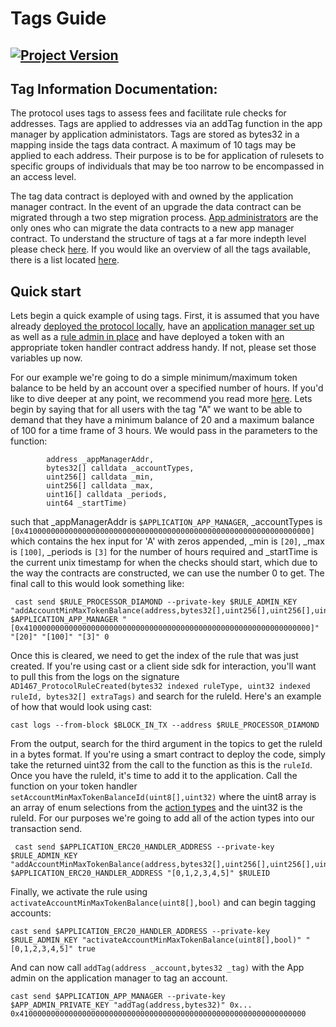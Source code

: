 # Tags Guide
[![Project Version][version-image]][version-url]
--- 

## Tag Information Documentation: 

The protocol uses tags to assess fees and facilitate rule checks for addresses. Tags are applied to addresses via an addTag function in the app manager by application administators. Tags are stored as bytes32 in a mapping inside the tags data contract. A maximum of 10 tags may be applied to each address. Their purpose is to be for application of rulesets to specific groups of individuals that may be too narrow to be encompassed in an access level. 

The tag data contract is deployed with and owned by the application manager contract. In the event of an upgrade the data contract can be migrated through a two step migration process. [App administrators](../permissions/ADMIN-ROLES.md) are the only ones who can migrate the data contracts to a new app manager contract. To understand the structure of tags at a far more indepth level please check [here](./PROTOCOL-TAGS-STRUCTURE.md). If you would like an overview of all the tags available, there is a list located [here](./TAGGED-RULES.md).

## Quick start

Lets begin a quick example of using tags. First, it is assumed that you have already [deployed the protocol locally](../deployment/DEPLOY-PROTOCOL.md), have an [application manager set up](../deployment/DEPLOY-APPMANAGER.md) as well as a [rule admin in place](../permissions/ADMIN-ROLES.md#rule-admin) and have deployed a token with an appropriate token handler contract address handy. If not, please set those variables up now.

For our example we're going to do a simple minimum/maximum token balance to be held by an account over a specified number of hours. If you'd like to dive deeper at any point, we recommend you read more [here](../rules/ACCOUNT-MIN-MAX-TOKEN-BALANCE.md). Lets begin by saying that for all users with the tag "A" we want to be able to demand that they have a minimum balance of 20 and a maximum balance of 100 for a time frame of 3 hours. We would pass in the parameters to the function:
```addAccountMinMaxTokenBalance(
        address _appManagerAddr,
        bytes32[] calldata _accountTypes,
        uint256[] calldata _min,
        uint256[] calldata _max,
        uint16[] calldata _periods,
        uint64 _startTime)
```

such that _appManagerAddr is `$APPLICATION_APP_MANAGER`, _accountTypes is `[0x4100000000000000000000000000000000000000000000000000000000000000]` which contains the hex input for 'A' with zeros appended, _min is `[20]`, _max is `[100]`, _periods is `[3]` for the number of hours required and _startTime is the current unix timestamp for when the checks should start, which due to the way the contracts are constructed, we can use the number 0 to get. The final call to this would look something like:

```
 cast send $RULE_PROCESSOR_DIAMOND --private-key $RULE_ADMIN_KEY "addAccountMinMaxTokenBalance(address,bytes32[],uint256[],uint256[],uint16[],uint64)" $APPLICATION_APP_MANAGER "[0x4100000000000000000000000000000000000000000000000000000000000000]" "[20]" "[100]" "[3]" 0
```

Once this is cleared, we need to get the index of the rule that was just created. If you're using cast or a client side sdk for interaction, you'll want to pull this from the logs on the signature `AD1467_ProtocolRuleCreated(bytes32 indexed ruleType, uint32 indexed ruleId, bytes32[] extraTags)` and search for the ruleId. Here's an example of how that would look using cast:

```cast logs --from-block $BLOCK_IN_TX --address $RULE_PROCESSOR_DIAMOND```
 
From the output, search for the third argument in the topics to get the ruleId in a bytes format. If you're using a smart contract to deploy the code, simply take the returned uint32 from the call to the function as this is the `ruleId`. Once you have the ruleId, it's time to add it to the application. Call the function on your token handler `setAccountMinMaxTokenBalanceId(uint8[],uint32)` where the uint8 array is an array of enum selections from the [action types](../rules/ACTION-TYPES.md) and the uint32 is the ruleId. For our purposes we're going to add all of the action types into our transaction send.

```
 cast send $APPLICATION_ERC20_HANDLER_ADDRESS --private-key $RULE_ADMIN_KEY "addAccountMinMaxTokenBalance(address,bytes32[],uint256[],uint256[],uint16[],uint64)" $APPLICATION_ERC20_HANDLER_ADDRESS "[0,1,2,3,4,5]" $RULEID
 ```

 Finally, we activate the rule using `activateAccountMinMaxTokenBalance(uint8[],bool)` and can begin tagging accounts:

 ```
 cast send $APPLICATION_ERC20_HANDLER_ADDRESS --private-key $RULE_ADMIN_KEY "activateAccountMinMaxTokenBalance(uint8[],bool)" "[0,1,2,3,4,5]" true
 ```

And can now call `addTag(address _account,bytes32 _tag)` with the App admin on the application manager to tag an account. 

 ```
 cast send $APPLICATION_APP_MANAGER --private-key $APP_ADMIN_PRIVATE_KEY "addTag(address,bytes32)" 0x... 0x4100000000000000000000000000000000000000000000000000000000000000
 ```
<!-- These are the header links -->
[version-image]: https://img.shields.io/badge/Version-2.0.0-brightgreen?style=for-the-badge&logo=appveyor
[version-url]: https://github.com/thrackle-io/rules-engine